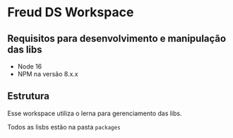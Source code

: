 # Freud DS Workspace

## Requisitos para desenvolvimento e manipulação das libs
- Node 16
- NPM na versão 8.x.x

## Estrutura
Esse workspace utiliza o lerna para gerenciamento das libs.

Todos as lisbs estão na pasta `packages`
